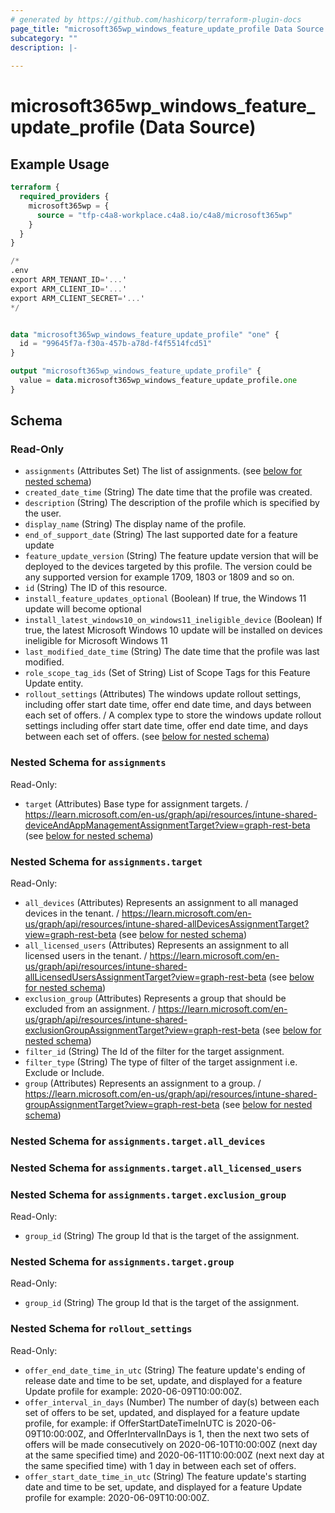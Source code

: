 ```yaml
---
# generated by https://github.com/hashicorp/terraform-plugin-docs
page_title: "microsoft365wp_windows_feature_update_profile Data Source - microsoft365wp"
subcategory: ""
description: |-
  
---
```


# microsoft365wp_windows_feature_update_profile (Data Source)



## Example Usage

```terraform
terraform {
  required_providers {
    microsoft365wp = {
      source = "tfp-c4a8-workplace.c4a8.io/c4a8/microsoft365wp"
    }
  }
}

/*
.env
export ARM_TENANT_ID='...'
export ARM_CLIENT_ID='...'
export ARM_CLIENT_SECRET='...'
*/


data "microsoft365wp_windows_feature_update_profile" "one" {
  id = "99645f7a-f30a-457b-a78d-f4f5514fcd51"
}

output "microsoft365wp_windows_feature_update_profile" {
  value = data.microsoft365wp_windows_feature_update_profile.one
}
```

<!-- schema generated by tfplugindocs -->
## Schema

### Read-Only

- `assignments` (Attributes Set) The list of assignments. (see [below for nested schema](#nestedatt--assignments))
- `created_date_time` (String) The date time that the profile was created.
- `description` (String) The description of the profile which is specified by the user.
- `display_name` (String) The display name of the profile.
- `end_of_support_date` (String) The last supported date for a feature update
- `feature_update_version` (String) The feature update version that will be deployed to the devices targeted by this profile. The version could be any supported version for example 1709, 1803 or 1809 and so on.
- `id` (String) The ID of this resource.
- `install_feature_updates_optional` (Boolean) If true, the Windows 11 update will become optional
- `install_latest_windows10_on_windows11_ineligible_device` (Boolean) If true, the latest Microsoft Windows 10 update will be installed on devices ineligible for Microsoft Windows 11
- `last_modified_date_time` (String) The date time that the profile was last modified.
- `role_scope_tag_ids` (Set of String) List of Scope Tags for this Feature Update entity.
- `rollout_settings` (Attributes) The windows update rollout settings, including offer start date time, offer end date time, and days between each set of offers. / A complex type to store the windows update rollout settings including offer start date time, offer end date time, and days between each set of offers. (see [below for nested schema](#nestedatt--rollout_settings))

<a id="nestedatt--assignments"></a>
### Nested Schema for `assignments`

Read-Only:

- `target` (Attributes) Base type for assignment targets. / https://learn.microsoft.com/en-us/graph/api/resources/intune-shared-deviceAndAppManagementAssignmentTarget?view=graph-rest-beta (see [below for nested schema](#nestedatt--assignments--target))

<a id="nestedatt--assignments--target"></a>
### Nested Schema for `assignments.target`

Read-Only:

- `all_devices` (Attributes) Represents an assignment to all managed devices in the tenant. / https://learn.microsoft.com/en-us/graph/api/resources/intune-shared-allDevicesAssignmentTarget?view=graph-rest-beta (see [below for nested schema](#nestedatt--assignments--target--all_devices))
- `all_licensed_users` (Attributes) Represents an assignment to all licensed users in the tenant. / https://learn.microsoft.com/en-us/graph/api/resources/intune-shared-allLicensedUsersAssignmentTarget?view=graph-rest-beta (see [below for nested schema](#nestedatt--assignments--target--all_licensed_users))
- `exclusion_group` (Attributes) Represents a group that should be excluded from an assignment. / https://learn.microsoft.com/en-us/graph/api/resources/intune-shared-exclusionGroupAssignmentTarget?view=graph-rest-beta (see [below for nested schema](#nestedatt--assignments--target--exclusion_group))
- `filter_id` (String) The Id of the filter for the target assignment.
- `filter_type` (String) The type of filter of the target assignment i.e. Exclude or Include.
- `group` (Attributes) Represents an assignment to a group. / https://learn.microsoft.com/en-us/graph/api/resources/intune-shared-groupAssignmentTarget?view=graph-rest-beta (see [below for nested schema](#nestedatt--assignments--target--group))

<a id="nestedatt--assignments--target--all_devices"></a>
### Nested Schema for `assignments.target.all_devices`


<a id="nestedatt--assignments--target--all_licensed_users"></a>
### Nested Schema for `assignments.target.all_licensed_users`


<a id="nestedatt--assignments--target--exclusion_group"></a>
### Nested Schema for `assignments.target.exclusion_group`

Read-Only:

- `group_id` (String) The group Id that is the target of the assignment.


<a id="nestedatt--assignments--target--group"></a>
### Nested Schema for `assignments.target.group`

Read-Only:

- `group_id` (String) The group Id that is the target of the assignment.




<a id="nestedatt--rollout_settings"></a>
### Nested Schema for `rollout_settings`

Read-Only:

- `offer_end_date_time_in_utc` (String) The feature update's ending  of release date and time to be set, update, and displayed for a feature Update profile for example: 2020-06-09T10:00:00Z.
- `offer_interval_in_days` (Number) The number of day(s) between each set of offers to be set, updated, and displayed for a feature update profile, for example: if OfferStartDateTimeInUTC is 2020-06-09T10:00:00Z, and OfferIntervalInDays is 1, then the next two sets of offers will be made consecutively on 2020-06-10T10:00:00Z (next day at the same specified time) and 2020-06-11T10:00:00Z (next next day at the same specified time) with 1 day in between each set of offers.
- `offer_start_date_time_in_utc` (String) The feature update's starting date and time to be set, update, and displayed for a feature Update profile for example: 2020-06-09T10:00:00Z.


